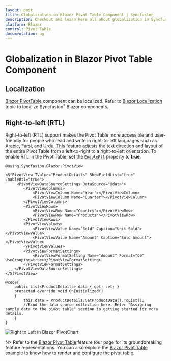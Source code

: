 ```yaml
---
layout: post
title: Globalization in Blazor Pivot Table Component | Syncfusion
description: Checkout and learn here all about globalization in Syncfusion Blazor Pivot Table component and more.
platform: Blazor
control: Pivot Table
documentation: ug
---
```


# Globalization in Blazor Pivot Table Component

## Localization

[Blazor PivotTable](https://www.syncfusion.com/blazor-components/blazor-pivot-table) component can be localized. Refer to [Blazor Localization](https://blazor.syncfusion.com/documentation/common/localization) topic to localize Syncfusion<sup style="font-size:70%">&reg;</sup> Blazor components.

## Right-to-left (RTL)

Right-to-left (RTL) support makes the Pivot Table more accessible and user-friendly for people who read and write in right-to-left languages such as Arabic, Farsi, and Urdu. This feature adjusts the text direction and layout of the entire Pivot Table from a left-to-right to a right-to-left orientation. To enable RTL in the Pivot Table, set the [`EnableRtl`](https://help.syncfusion.com/cr/blazor/Syncfusion.Blazor.PivotView.SfPivotView-1.html#Syncfusion_Blazor_PivotView_SfPivotView_1_EnableRtl) property to **true**.

```cshtml
@using Syncfusion.Blazor.PivotView

<SfPivotView TValue="ProductDetails" ShowFieldList="true" EnableRtl="true">
     <PivotViewDataSourceSettings DataSource="@data">
        <PivotViewColumns>
            <PivotViewColumn Name="Year"></PivotViewColumn>
            <PivotViewColumn Name="Quarter"></PivotViewColumn>
        </PivotViewColumns>
        <PivotViewRows>
            <PivotViewRow Name="Country"></PivotViewRow>
            <PivotViewRow Name="Products"></PivotViewRow>
        </PivotViewRows>
        <PivotViewValues>
            <PivotViewValue Name="Sold" Caption="Unit Sold"></PivotViewValue>
            <PivotViewValue Name="Amount" Caption="Sold Amount"></PivotViewValue>
        </PivotViewValues>
        <PivotViewFormatSettings>
            <PivotViewFormatSetting Name="Amount" Format="C0" UseGrouping=true></PivotViewFormatSetting>
        </PivotViewFormatSettings>
    </PivotViewDataSourceSettings>
</SfPivotView>

@code{
    public List<ProductDetails> data { get; set; }
    protected override void OnInitialized()
    {
        this.data = ProductDetails.GetProductData().ToList();
        //Bind the data source collection here. Refer "Assigning sample data to the pivot table" section in getting started for more details.
    }
}

```

![Right to Left in Blazor PivotChart](images/blazor-pivottable-right-to-left.png)

N> Refer to the [Blazor Pivot Table](https://www.syncfusion.com/blazor-components/blazor-pivot-table) feature tour page for its groundbreaking feature representations. You can also explore the [Blazor Pivot Table example](https://blazor.syncfusion.com/demos/pivot-table/default-functionalities?theme=bootstrap4) to know how to render and configure the pivot table.